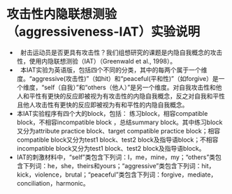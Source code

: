 #                                            攻击性内隐联想测验（aggressiveness-IAT）实验说明
*   射击运动员是否更具有攻击性？我们组想研究的课题是内隐自我概念的攻击性，使用内隐联想测验（IAT）（Greenwald et al., 1998）。
*   本IAT实验为英语版，包括四个不同的分类，其中的每两个属于一个维度。“aggressive(攻击性)”（如hit）和“peaceful(平和性)”（如forgive）是一个维度，“self（自我）”和“others（他人）”是另一个维度。对自我攻击性和他人和平性有更快的反应即被视为有攻击性的内隐自我概念，反之对自我和平性且他人攻击性有更快的反应即被视为有和平性的内隐自我概念。
*   本IAT实验程序有四个大的block，包括： 练习block，相容compatible block，不相容incompatible block ，总结summary block。其中练习block又分为attribute practice block、target compatible practice block；相容compatible block又分为test1 block、test2 block及指导语block；不相容incompatible block又分为test1 block、test2 block及指导语block。
*   IAT的刺激材料中，“self”类包含下列词：I，me，mine，my；“others”类包含下列词：he，she，theirs和yours；“aggressive”类包含下列词：hit，kick，violence，brutal；“peaceful”类包含下列词：forgive，mediate，conciliation，harmonic。                   
